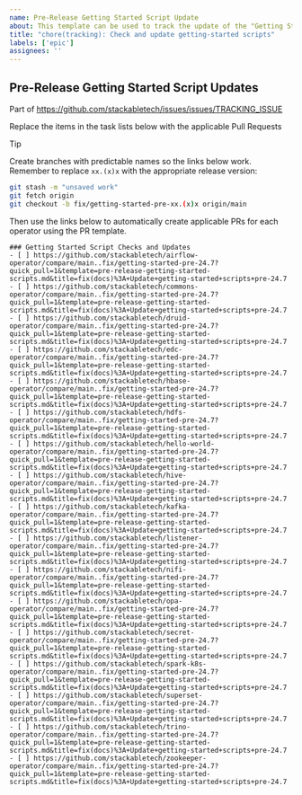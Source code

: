 ```yaml
---
name: Pre-Release Getting Started Script Update
about: This template can be used to track the update of the "Getting Started" scripts in this repository leading up to the next Stackable release
title: "chore(tracking): Check and update getting-started scripts"
labels: ['epic']
assignees: ''
---
```


<!--
    Make sure to update the link in '.github/ISSUE_TEMPLATE/release.md' when
    you change the front matter above.
-->

<!--
    DO NOT REMOVE THIS COMMENT. It is intended for people who might copy/paste from the previous release issue.
    This was created by an issue template: https://github.com/stackabletech/issues/issues/new/choose.
-->

## Pre-Release Getting Started Script Updates

Part of <https://github.com/stackabletech/issues/issues/TRACKING_ISSUE>

Replace the items in the task lists below with the applicable Pull Requests

> [!TIP]
> Create branches with predictable names so the links below work. Remember
> to replace `xx.(x)x` with the appropriate release version:
>
> ```sh
> git stash -m "unsaved work"
> git fetch origin
> git checkout -b fix/getting-started-pre-xx.(x)x origin/main
> ```
>
> Then use the links below to automatically create applicable PRs for each operator
> using the PR template.

<!--
    The following list was generated by:

    # go to the stackable-templating repository, then run:
    yq '.repositories[].name' config/repositories.yaml \
    | sort \
    | xargs -I {} echo "- [ ] https://github.com/stackabletech/{}/compare/main..fix/getting-started-pre-$(date +%y.%-m)?quick_pull=1&template=pre-release-getting-started-scripts.md&title=fix(docs)%3A+Update+getting-started+scripts+pre-$(date +%y.%-m)"
-->

```[tasklist]
### Getting Started Script Checks and Updates
- [ ] https://github.com/stackabletech/airflow-operator/compare/main..fix/getting-started-pre-24.7?quick_pull=1&template=pre-release-getting-started-scripts.md&title=fix(docs)%3A+Update+getting-started+scripts+pre-24.7
- [ ] https://github.com/stackabletech/commons-operator/compare/main..fix/getting-started-pre-24.7?quick_pull=1&template=pre-release-getting-started-scripts.md&title=fix(docs)%3A+Update+getting-started+scripts+pre-24.7
- [ ] https://github.com/stackabletech/druid-operator/compare/main..fix/getting-started-pre-24.7?quick_pull=1&template=pre-release-getting-started-scripts.md&title=fix(docs)%3A+Update+getting-started+scripts+pre-24.7
- [ ] https://github.com/stackabletech/edc-operator/compare/main..fix/getting-started-pre-24.7?quick_pull=1&template=pre-release-getting-started-scripts.md&title=fix(docs)%3A+Update+getting-started+scripts+pre-24.7
- [ ] https://github.com/stackabletech/hbase-operator/compare/main..fix/getting-started-pre-24.7?quick_pull=1&template=pre-release-getting-started-scripts.md&title=fix(docs)%3A+Update+getting-started+scripts+pre-24.7
- [ ] https://github.com/stackabletech/hdfs-operator/compare/main..fix/getting-started-pre-24.7?quick_pull=1&template=pre-release-getting-started-scripts.md&title=fix(docs)%3A+Update+getting-started+scripts+pre-24.7
- [ ] https://github.com/stackabletech/hello-world-operator/compare/main..fix/getting-started-pre-24.7?quick_pull=1&template=pre-release-getting-started-scripts.md&title=fix(docs)%3A+Update+getting-started+scripts+pre-24.7
- [ ] https://github.com/stackabletech/hive-operator/compare/main..fix/getting-started-pre-24.7?quick_pull=1&template=pre-release-getting-started-scripts.md&title=fix(docs)%3A+Update+getting-started+scripts+pre-24.7
- [ ] https://github.com/stackabletech/kafka-operator/compare/main..fix/getting-started-pre-24.7?quick_pull=1&template=pre-release-getting-started-scripts.md&title=fix(docs)%3A+Update+getting-started+scripts+pre-24.7
- [ ] https://github.com/stackabletech/listener-operator/compare/main..fix/getting-started-pre-24.7?quick_pull=1&template=pre-release-getting-started-scripts.md&title=fix(docs)%3A+Update+getting-started+scripts+pre-24.7
- [ ] https://github.com/stackabletech/nifi-operator/compare/main..fix/getting-started-pre-24.7?quick_pull=1&template=pre-release-getting-started-scripts.md&title=fix(docs)%3A+Update+getting-started+scripts+pre-24.7
- [ ] https://github.com/stackabletech/opa-operator/compare/main..fix/getting-started-pre-24.7?quick_pull=1&template=pre-release-getting-started-scripts.md&title=fix(docs)%3A+Update+getting-started+scripts+pre-24.7
- [ ] https://github.com/stackabletech/secret-operator/compare/main..fix/getting-started-pre-24.7?quick_pull=1&template=pre-release-getting-started-scripts.md&title=fix(docs)%3A+Update+getting-started+scripts+pre-24.7
- [ ] https://github.com/stackabletech/spark-k8s-operator/compare/main..fix/getting-started-pre-24.7?quick_pull=1&template=pre-release-getting-started-scripts.md&title=fix(docs)%3A+Update+getting-started+scripts+pre-24.7
- [ ] https://github.com/stackabletech/superset-operator/compare/main..fix/getting-started-pre-24.7?quick_pull=1&template=pre-release-getting-started-scripts.md&title=fix(docs)%3A+Update+getting-started+scripts+pre-24.7
- [ ] https://github.com/stackabletech/trino-operator/compare/main..fix/getting-started-pre-24.7?quick_pull=1&template=pre-release-getting-started-scripts.md&title=fix(docs)%3A+Update+getting-started+scripts+pre-24.7
- [ ] https://github.com/stackabletech/zookeeper-operator/compare/main..fix/getting-started-pre-24.7?quick_pull=1&template=pre-release-getting-started-scripts.md&title=fix(docs)%3A+Update+getting-started+scripts+pre-24.7
```
